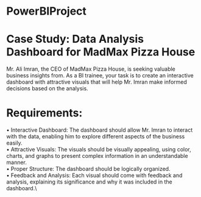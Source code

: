 # PowerBIProject
# Case Study: Data Analysis Dashboard for MadMax Pizza House 

Mr. Ali Imran, the CEO of MadMax Pizza House, is seeking valuable business insights from. As a BI trainee, your task is to create an interactive dashboard with attractive visuals that will help Mr. Imran make informed decisions based on the analysis.

# Requirements:
•	Interactive Dashboard: The dashboard should allow Mr. Imran to interact with the data, enabling him to explore different aspects of the business easily. \
•	Attractive Visuals: The visuals should be visually appealing, using color, charts, and graphs to present complex information in an understandable manner.\
•	Proper Structure: The dashboard should be logically organized.\
•	Feedback and Analysis: Each visual should come with feedback and analysis, explaining its significance and why it was included in the dashboard.\
